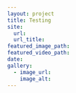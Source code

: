 ```yaml
---
layout: project
title: Testing
site:
  url:
  url_title:
featured_image_path:
featured_video_path:
date:
gallery:
  - image_url:
    image_alt:
---
```



